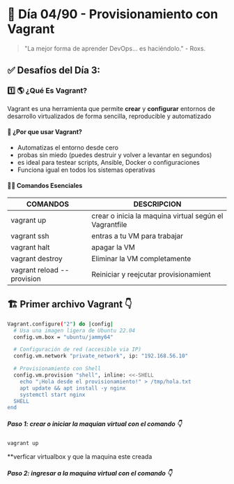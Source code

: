 # 📅 Día 04/90 - Provisionamiento con Vagrant

> "La mejor forma de aprender DevOps... es haciéndolo." - Roxs.

## ✅ Desafíos del Día 3:

### 1️⃣ 🌎 ¿Qué Es Vagrant?

Vagrant es una herramienta que permite **crear** y **configurar** entornos de desarrollo virtualizados de forma sencilla, reproducible y automatizado

#### 🎯 ¿Por que usar Vagrant?

- Automatizas el entorno desde cero
- probas sin miedo (puedes destruir y volver a levantar en segundos)
- es ideal para testear scripts, Ansible, Docker o configuraciones
- Funciona igual en todos los sistemas operativas

#### 🧑‍💻 Comandos Esenciales

| **COMANDOS**               | **DESCRIPCION**                                        |
| -------------------------- | ------------------------------------------------------ |
| vagrant up                 | crear o inicia la maquina virtual según el Vagrantfile |
| vagrant ssh                | entras a tu VM para trabajar                           |
| vagrant halt               | apagar la VM                                           |
| vagrant destroy            | Eliminar la VM completamente                           |
| vagrant reload --provision | Reiniciar y reejcutar provisionamient                  |

## 🏗️ Primer archivo **Vagrant** 👇

```bash
Vagrant.configure("2") do |config|
  # Usa una imagen ligera de Ubuntu 22.04
  config.vm.box = "ubuntu/jammy64"

  # Configuración de red (accesible via IP)
  config.vm.network "private_network", ip: "192.168.56.10"

  # Provisionamiento con Shell
  config.vm.provision "shell", inline: <<-SHELL
    echo "¡Hola desde el provisionamiento!" > /tmp/hola.txt
    apt update && apt install -y nginx
    systemctl start nginx
  SHELL
end
```

##### **Paso 1:** crear o iniciar la maquian virtual con el comando 👇

```bash
vagrant up
```

\*\*verficar virtualbox y que la maquina este creada

##### **Paso 2:** ingresar a la maquina virtual con el comando 👇
